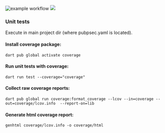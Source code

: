 ![example workflow](https://github.com/szysz3/cluster_analysis/actions/workflows/dart.yml/badge.svg)
[<img src="https://szysz3.github.io/cluster_analysis/badge_linecoverage.svg">](https://szysz3.github.io/cluster_analysis/)

### Unit tests

Execute in main project dir (where pubpsec.yaml is located).

#### Install coverage package:

```
dart pub global activate coverage
```

#### Run unit tests with coverage:

```
dart run test --coverage="coverage"  
```

#### Collect raw coverage reports:

```
dart pub global run coverage:format_coverage --lcov --in=coverage --out=coverage/lcov.info  --report-on=lib
```

#### Generate html coverage report:

```
genhtml coverage/lcov.info -o coverage/html 
```
